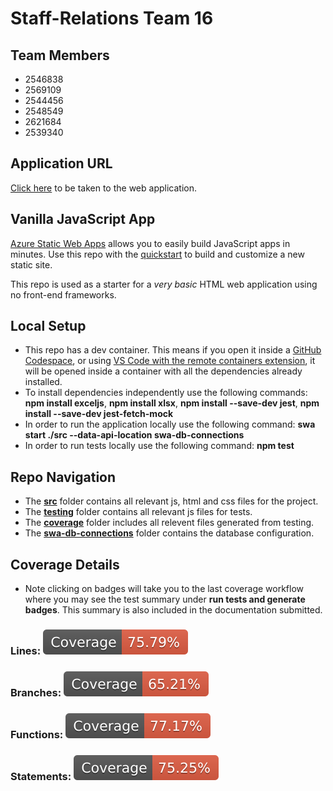 # Staff-Relations Team 16

## Team Members
- 2546838
- 2569109 
- 2544456
- 2548549
- 2621684
- 2539340

## Application URL
[Click here](https://jolly-ocean-04e2df210.5.azurestaticapps.net/) to be taken to the web application.

## Vanilla JavaScript App
[Azure Static Web Apps](https://docs.microsoft.com/azure/static-web-apps/overview) allows you to easily build JavaScript apps in minutes. Use this repo with the [quickstart](https://docs.microsoft.com/azure/static-web-apps/getting-started?tabs=vanilla-javascript) to build and customize a new static site.

This repo is used as a starter for a _very basic_ HTML web application using no front-end frameworks.

## Local Setup
- This repo has a dev container. This means if you open it inside a [GitHub Codespace](https://github.com/features/codespaces), or using [VS Code with the remote containers extension](https://code.visualstudio.com/docs/remote/containers), it will be opened inside a container with all the dependencies already installed.
- To install dependencies independently use the following commands: **npm install exceljs**, **npm install xlsx**, **npm install --save-dev jest**, **npm install --save-dev jest-fetch-mock**
- In order to run the application locally use the following command: **swa start ./src --data-api-location swa-db-connections**
- In order to run tests locally use the following command: **npm test**

## Repo Navigation
- The [**src**](src) folder contains all relevant js, html and css files for the project.
- The [**testing**](testing) folder contains all relevant js files for tests.
- The [**coverage**](coverage) folder includes all relevent files generated from testing.
- The [**swa-db-connections**](swa-db-connections) folder contains the database configuration.

## Coverage Details
- Note clicking on badges will take you to the last coverage workflow where you may see the test summary under **run tests and generate badges**. This summary is also included in the documentation submitted.
### **Lines:** <a href="https://github.com/skassen2/StaffRelations/actions/runs/9206474377/job/25324405555"><img src="./coverage/badge-lines.svg"></a>
### **Branches:** <a href="https://github.com/skassen2/StaffRelations/actions/runs/9206474377/job/25324405555"><img src="./coverage/badge-branches.svg"></a>
### **Functions:** <a href="https://github.com/skassen2/StaffRelations/actions/runs/9206474377/job/25324405555"><img src="./coverage/badge-functions.svg"></a>
### **Statements:** <a href="https://github.com/skassen2/StaffRelations/actions/runs/9206474377/job/25324405555"><img src="./coverage/badge-statements.svg"></a>
